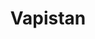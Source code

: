 ---
title: Vapistan
crosslinks:
- electronic_cigarette
- DIY_eJuice
- destiny2
- Vaping
- ECR_US
- metric_units
- Canadian_ecigarette
- s2sgn5
- Coilporn
- juul
---